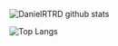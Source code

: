 ![DanielRTRD github stats](https://github-readme-stats.vercel.app/api?username=DanielRTRD&show_icons=true&theme=dark)

![Top Langs](https://github-readme-stats.vercel.app/api/top-langs/?username=DanielRTRD&layout=compact&theme=dark)
